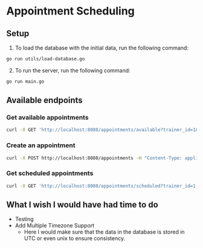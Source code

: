 # Appointment Scheduling

## Setup

1. To load the database with the initial data, run the following command:

```bash
go run utils/load-database.go
```

2. To run the server, run the following command:
```bash
go run main.go
```

## Available endpoints

### Get available appointments
```bash
curl -X GET 'http://localhost:8080/appointments/available?trainer_id=1&start_date=2025-01-01&end_date=2025-01-07'
```

### Create an appointment
```bash
curl -X POST http://localhost:8080/appointments -H "Content-Type: application/json" -d '{"trainer_id": 1, "user_id": 1, "starts_at": "2019-01-25T09:00:00-08:00", "ends_at": "2019-01-25T09:30:00-08:00"}'
```


### Get scheduled appointments
```bash
curl -X GET 'http://localhost:8080/appointments/scheduled?trainer_id=1'
```

## What I wish I would have had time to do

- Testing
- Add Multiple Timezone Support
  - Here I would make sure that the data in the database is stored in UTC or even unix to ensure consistency.

